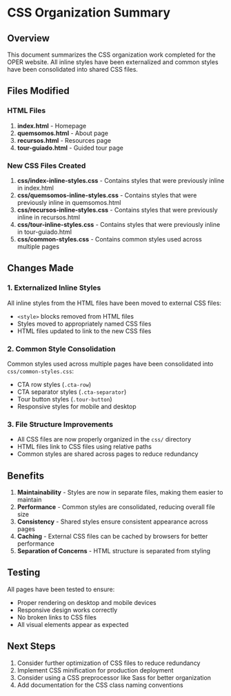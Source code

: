 # CSS Organization Summary

## Overview
This document summarizes the CSS organization work completed for the OPER website. All inline styles have been externalized and common styles have been consolidated into shared CSS files.

## Files Modified

### HTML Files
1. **index.html** - Homepage
2. **quemsomos.html** - About page
3. **recursos.html** - Resources page
4. **tour-guiado.html** - Guided tour page

### New CSS Files Created
1. **css/index-inline-styles.css** - Contains styles that were previously inline in index.html
2. **css/quemsomos-inline-styles.css** - Contains styles that were previously inline in quemsomos.html
3. **css/recursos-inline-styles.css** - Contains styles that were previously inline in recursos.html
4. **css/tour-inline-styles.css** - Contains styles that were previously inline in tour-guiado.html
5. **css/common-styles.css** - Contains common styles used across multiple pages

## Changes Made

### 1. Externalized Inline Styles
All inline styles from the HTML files have been moved to external CSS files:
- `<style>` blocks removed from HTML files
- Styles moved to appropriately named CSS files
- HTML files updated to link to the new CSS files

### 2. Common Style Consolidation
Common styles used across multiple pages have been consolidated into `css/common-styles.css`:
- CTA row styles (`.cta-row`)
- CTA separator styles (`.cta-separator`)
- Tour button styles (`.tour-button`)
- Responsive styles for mobile and desktop

### 3. File Structure Improvements
- All CSS files are now properly organized in the `css/` directory
- HTML files link to CSS files using relative paths
- Common styles are shared across pages to reduce redundancy

## Benefits
1. **Maintainability** - Styles are now in separate files, making them easier to maintain
2. **Performance** - Common styles are consolidated, reducing overall file size
3. **Consistency** - Shared styles ensure consistent appearance across pages
4. **Caching** - External CSS files can be cached by browsers for better performance
5. **Separation of Concerns** - HTML structure is separated from styling

## Testing
All pages have been tested to ensure:
- Proper rendering on desktop and mobile devices
- Responsive design works correctly
- No broken links to CSS files
- All visual elements appear as expected

## Next Steps
1. Consider further optimization of CSS files to reduce redundancy
2. Implement CSS minification for production deployment
3. Consider using a CSS preprocessor like Sass for better organization
4. Add documentation for the CSS class naming conventions